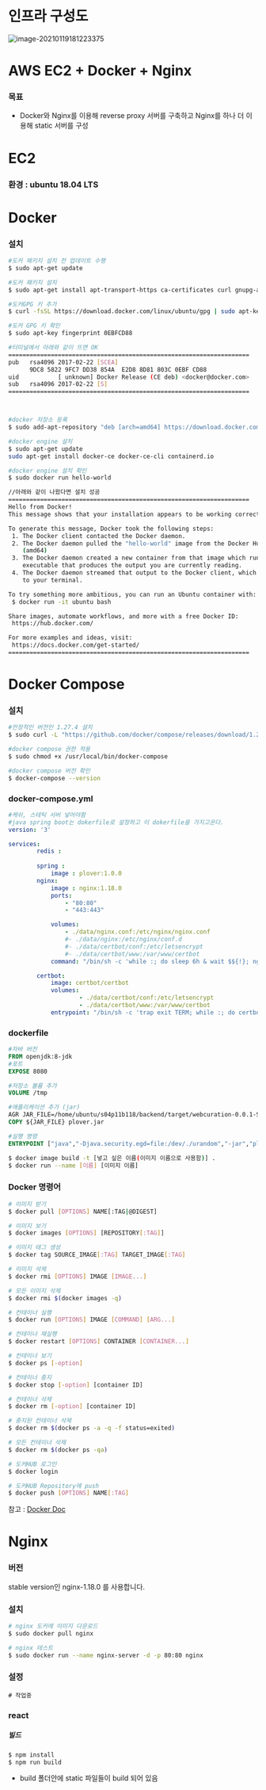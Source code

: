 # 인프라 구성도

![image-20210119181223375](https://img1.daumcdn.net/thumb/R1280x0/?scode=mtistory2&fname=https%3A%2F%2Fblog.kakaocdn.net%2Fdn%2F6k3oO%2FbtqT6HmHsYA%2FglF8fqNwTP1CJGLZNNV42K%2Fimg.png)



# AWS EC2 + Docker + Nginx

### 목표 

* Docker와 Nginx를 이용해 reverse proxy 서버를 구축하고 
  Nginx를 하나 더 이용해 static 서버를 구성



# EC2

### 환경 : ubuntu 18.04 LTS





# Docker

### 설치

```bash
#도커 패키지 설치 전 업데이트 수행
$ sudo apt-get update

#도커 패키지 설치
$ sudo apt-get install apt-transport-https ca-certificates curl gnupg-agent software-properties-common

#도커GPG 키 추가
$ curl -fsSL https://download.docker.com/linux/ubuntu/gpg | sudo apt-key add -

#도커 GPG 키 확인
$ sudo apt-key fingerprint 0EBFCD88

#터미널에서 아래와 같이 뜨면 OK
====================================================================
pub   rsa4096 2017-02-22 [SCEA]
      9DC8 5822 9FC7 DD38 854A  E2D8 8D81 803C 0EBF CD88
uid           [ unknown] Docker Release (CE deb) <docker@docker.com>
sub   rsa4096 2017-02-22 [S]
====================================================================



#docker 저장소 등록
$ sudo add-apt-repository "deb [arch=amd64] https://download.docker.com/linux/ubuntu $(lsb_release -cs) stable"

#docker engine 설치
$ sudo apt-get update
sudo apt-get install docker-ce docker-ce-cli containerd.io

#docker engine 설치 확인
$ sudo docker run hello-world

//아래와 같이 나왔다면 설치 성공
====================================================================
Hello from Docker!
This message shows that your installation appears to be working correctly.

To generate this message, Docker took the following steps:
 1. The Docker client contacted the Docker daemon.
 2. The Docker daemon pulled the "hello-world" image from the Docker Hub.
    (amd64)
 3. The Docker daemon created a new container from that image which runs the
    executable that produces the output you are currently reading.
 4. The Docker daemon streamed that output to the Docker client, which sent it
    to your terminal.

To try something more ambitious, you can run an Ubuntu container with:
 $ docker run -it ubuntu bash

Share images, automate workflows, and more with a free Docker ID:
 https://hub.docker.com/

For more examples and ideas, visit:
 https://docs.docker.com/get-started/
====================================================================

```





# Docker Compose

### 설치

```bash
#안정적인 버전인 1.27.4 설치
$ sudo curl -L "https://github.com/docker/compose/releases/download/1.27.4/docker-compose-$(uname -s)-$(uname -m)" -o /usr/local/bin/docker-compose

#docker compose 권한 적용
$ sudo chmod +x /usr/local/bin/docker-compose

#docker compose 버전 확인
$ docker-compose --version

```



### docker-compose.yml

```yaml
#케쉬, 스테틱 서버 넣어야함
#java spring boot는 dokerfile로 설정하고 이 dokerfile을 가지고온다.
version: '3'

services:
		redis :
		
		spring :
			image : plover:1.0.0
        nginx:
        	image : nginx:1.18.0
        	ports:
        		- "80:80"
                - "443:443"

            volumes:
                - ./data/nginx.conf:/etc/nginx/nginx.conf
                #- ./data/nginx:/etc/nginx/conf.d
                #- ./data/certbot/conf:/etc/letsencrypt
                #- ./data/certbot/www:/var/www/certbot
            command: "/bin/sh -c 'while :; do sleep 6h & wait $${!}; nginx -s reload; done & nginx -g \"daemon off;\"'"

        certbot:
            image: certbot/certbot
            volumes:
                    - ./data/certbot/conf:/etc/letsencrypt
                    - ./data/certbot/www:/var/www/certbot
            entrypoint: "/bin/sh -c 'trap exit TERM; while :; do certbot renew; sleep 12h & wait $${!}; done;'"


```



### dockerfile

```dockerfile
#자바 버전
FROM openjdk:8-jdk
#포트
EXPOSE 8080

#저장소 볼륨 추가
VOLUME /tmp

#애플리케이션 추가 (jar)
AGR JAR_FILE=/home/ubuntu/s04p11b118/backend/target/webcuration-0.0.1-SNAPSHOT.jar
COPY ${JAR_FILE} plover.jar

#실행 명령
ENTRYPOINT ["java","-Djava.security.egd=file:/dev/./urandom","-jar","plover.jar"]
```



```bash
$ docker image build -t [넣고 싶은 이름(이미지 이름으로 사용함)] .
$ docker run --name [이름] [이미지 이름]
```







### Docker 명령어

```bash
# 이미지 받기
$ docker pull [OPTIONS] NAME[:TAG|@DIGEST]

# 이미지 보기
$ docker images [OPTIONS] [REPOSITORY[:TAG]]

# 이미지 태그 생성
$ docker tag SOURCE_IMAGE[:TAG] TARGET_IMAGE[:TAG]

# 이미지 삭제
$ docker rmi [OPTIONS] IMAGE [IMAGE...]

# 모든 이미지 삭제
$ docker rmi $(docker images -q)

# 컨테이너 실행
$ docker run [OPTIONS] IMAGE [COMMAND] [ARG...]

# 컨테이너 재실행
$ docker restart [OPTIONS] CONTAINER [CONTAINER...]

# 컨테이너 보기
$ docker ps [-option]

# 컨테이너 중지
$ docker stop [-option] [container ID]

# 컨테이너 삭제
$ docker rm [-option] [container ID]

# 중지된 컨테이너 삭제
$ docker rm $(docker ps -a -q -f status=exited)

# 모든 컨테이너 삭제
$ docker rm $(docker ps -qa)

# 도커HUB 로그인
$ docker login

# 도커HUB Repository에 push
$ docker push [OPTIONS] NAME[:TAG]
```





참고 : [Docker Doc](https://docs.docker.com/get-started/overview)





# Nginx

### 버전 

stable version인 nginx-1.18.0 를 사용합니다.



### 설치

```bash
# nginx 도커에 이미지 다운로드
$ sudo docker pull nginx

# nginx 테스트
$ sudo docker run --name nginx-server -d -p 80:80 nginx
```



### 설정

```
# 작업중
```



### react

##### 빌드

```bash
$ npm install
$ npm run build
```

* build 폴더안에 static 파일들이 build 되어 있음
















